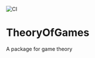 ![CI](https://github.com/davide-f/TheoryOfGames.jl/actions/workflows/CI.yml/badge.svg)

# TheoryOfGames
A package for game theory
